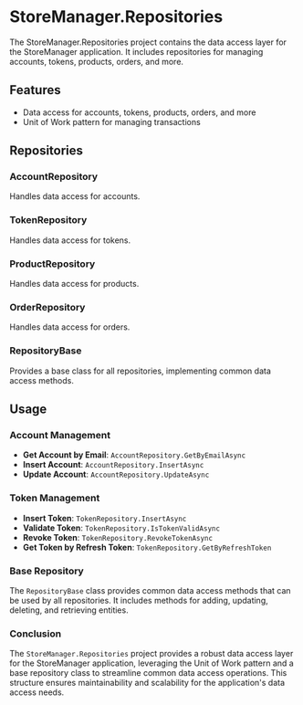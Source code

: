 # StoreManager.Repositories

The StoreManager.Repositories project contains the data access layer for the StoreManager application. It includes repositories for 
managing accounts, tokens, products, orders, and more.

## Features

- Data access for accounts, tokens, products, orders, and more
- Unit of Work pattern for managing transactions

## Repositories

### AccountRepository

Handles data access for accounts.

### TokenRepository

Handles data access for tokens.

### ProductRepository

Handles data access for products.

### OrderRepository

Handles data access for orders.

### RepositoryBase

Provides a base class for all repositories, implementing common data access methods.

## Usage

### Account Management

- **Get Account by Email**: `AccountRepository.GetByEmailAsync`
- **Insert Account**: `AccountRepository.InsertAsync`
- **Update Account**: `AccountRepository.UpdateAsync`

### Token Management

- **Insert Token**: `TokenRepository.InsertAsync`
- **Validate Token**: `TokenRepository.IsTokenValidAsync`
- **Revoke Token**: `TokenRepository.RevokeTokenAsync`
- **Get Token by Refresh Token**: `TokenRepository.GetByRefreshToken`

### Base Repository

The `RepositoryBase` class provides common data access methods that can be used by all repositories. It includes methods for adding, 
updating, deleting, and retrieving entities.

### Conclusion

The `StoreManager.Repositories` project provides a robust data access layer for the StoreManager application, leveraging the Unit of Work pattern and a 
base repository class to streamline common data access operations. This structure ensures maintainability and scalability for the application's data access needs.
